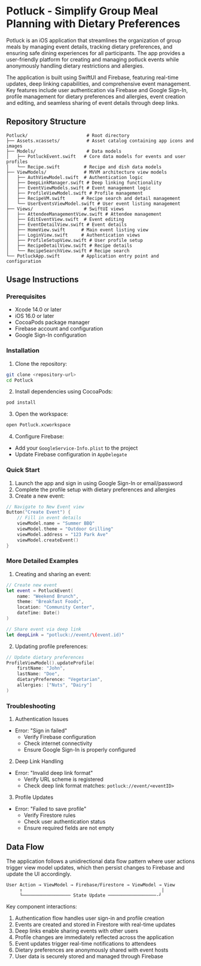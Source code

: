 # Potluck - Simplify Group Meal Planning with Dietary Preferences

Potluck is an iOS application that streamlines the organization of group meals by managing event details, tracking dietary preferences, and ensuring safe dining experiences for all participants. The app provides a user-friendly platform for creating and managing potluck events while anonymously handling dietary restrictions and allergies.

The application is built using SwiftUI and Firebase, featuring real-time updates, deep linking capabilities, and comprehensive event management. Key features include user authentication via Firebase and Google Sign-In, profile management for dietary preferences and allergies, event creation and editing, and seamless sharing of event details through deep links.

## Repository Structure
```
Potluck/                      # Root directory
├── Assets.xcassets/          # Asset catalog containing app icons and images
├── Models/                   # Data models
│   ├── PotluckEvent.swift   # Core data models for events and user profiles
│   └── Recipe.swift         # Recipe and dish data models
├── ViewModels/              # MVVM architecture view models
│   ├── AuthViewModel.swift  # Authentication logic
│   ├── DeepLinkManager.swift # Deep linking functionality
│   ├── EventViewModels.swift # Event management logic
│   ├── ProfileViewModel.swift # Profile management
│   ├── RecipeVM.swift      # Recipe search and detail management
│   └── UserEventsViewModel.swift # User event listing management
├── Views/                   # SwiftUI views
│   ├── AttendeeManagementView.swift # Attendee management
│   ├── EditEventView.swift  # Event editing
│   ├── EventDetailView.swift # Event details
│   ├── HomeView.swift      # Main event listing view
│   ├── LoginView.swift     # Authentication views
│   ├── ProfileSetupView.swift # User profile setup
│   ├── RecipeDetailView.swift # Recipe details
│   └── RecipeSearchView.swift # Recipe search
└── PotluckApp.swift        # Application entry point and configuration
```

## Usage Instructions
### Prerequisites
- Xcode 14.0 or later
- iOS 16.0 or later
- CocoaPods package manager
- Firebase account and configuration
- Google Sign-In configuration

### Installation
1. Clone the repository:
```bash
git clone <repository-url>
cd Potluck
```

2. Install dependencies using CocoaPods:
```bash
pod install
```

3. Open the workspace:
```bash
open Potluck.xcworkspace
```

4. Configure Firebase:
- Add your `GoogleService-Info.plist` to the project
- Update Firebase configuration in `AppDelegate`

### Quick Start
1. Launch the app and sign in using Google Sign-In or email/password
2. Complete the profile setup with dietary preferences and allergies
3. Create a new event:
```swift
// Navigate to New Event view
Button("Create Event") {
    // Fill in event details
    viewModel.name = "Summer BBQ"
    viewModel.theme = "Outdoor Grilling"
    viewModel.address = "123 Park Ave"
    viewModel.createEvent()
}
```

### More Detailed Examples
1. Creating and sharing an event:
```swift
// Create new event
let event = PotluckEvent(
    name: "Weekend Brunch",
    theme: "Breakfast Foods",
    location: "Community Center",
    dateTime: Date()
)

// Share event via deep link
let deepLink = "potluck://event/\(event.id)"
```

2. Updating profile preferences:
```swift
// Update dietary preferences
ProfileViewModel().updateProfile(
    firstName: "John",
    lastName: "Doe",
    dietaryPreference: "Vegetarian",
    allergies: ["Nuts", "Dairy"]
)
```

### Troubleshooting
1. Authentication Issues
- Error: "Sign in failed"
  - Verify Firebase configuration
  - Check internet connectivity
  - Ensure Google Sign-In is properly configured

2. Deep Link Handling
- Error: "Invalid deep link format"
  - Verify URL scheme is registered
  - Check deep link format matches: `potluck://event/<eventID>`

3. Profile Updates
- Error: "Failed to save profile"
  - Verify Firestore rules
  - Check user authentication status
  - Ensure required fields are not empty

## Data Flow
The application follows a unidirectional data flow pattern where user actions trigger view model updates, which then persist changes to Firebase and update the UI accordingly.

```ascii
User Action → ViewModel → Firebase/Firestore → ViewModel → View
     ↑                                                    |
     └────────────────── State Update ──────────────────-┘
```

Key component interactions:
1. Authentication flow handles user sign-in and profile creation
2. Events are created and stored in Firestore with real-time updates
3. Deep links enable sharing events with other users
4. Profile changes are immediately reflected across the application
5. Event updates trigger real-time notifications to attendees
6. Dietary preferences are anonymously shared with event hosts
7. User data is securely stored and managed through Firebase